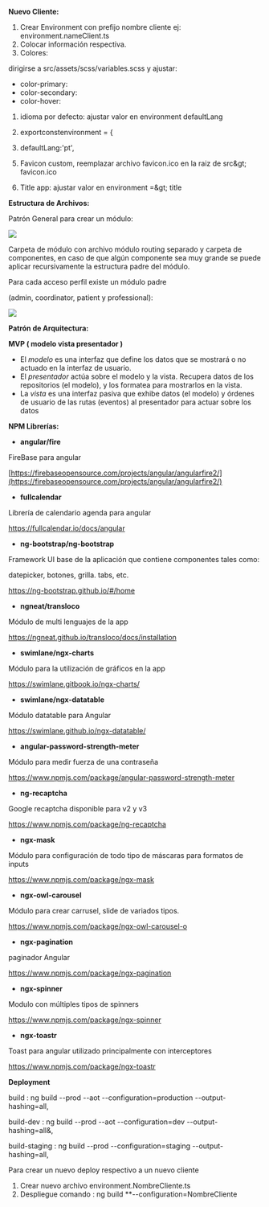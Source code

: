 **Nuevo Cliente:**

1. Crear Environment con prefijo nombre cliente ej: environment.nameClient.ts
2. Colocar información respectiva.
3. Colores:

dirigirse a src/assets/scss/variables.scss y ajustar:

- color-primary:
- color-secondary:
- color-hover:

1. idioma por defecto: ajustar valor en environment defaultLang

1. exportconstenvironment = {
2. defaultLang:&#39;pt&#39;,

5) Favicon custom, reemplazar archivo favicon.ico en la raiz de src\&gt; favicon.ico

6) Title app: ajustar valor en environment =\&gt; title

**Estructura de Archivos:**

Patrón General para crear un módulo:

![](RackMultipart20201104-4-1vluhda_html_d5cff10478f19e01.png)

Carpeta de módulo con archivo módulo routing separado y carpeta de componentes, en caso de que algún componente sea muy grande se puede aplicar recursivamente la estructura padre del módulo.

Para cada acceso perfil existe un módulo padre

(admin, coordinator, patient y professional):

![](RackMultipart20201104-4-1vluhda_html_14d7b5a74cdbafd8.png)

**Patrón de Arquitectura:**

**MVP ( modelo vista presentador )**

- El _modelo_ es una interfaz que define los datos que se mostrará o no actuado en la interfaz de usuario.
- El _presentador_ actúa sobre el modelo y la vista. Recupera datos de los repositorios (el modelo), y los formatea para mostrarlos en la vista.
- La _vista_ es una interfaz pasiva que exhibe datos (el modelo) y órdenes de usuario de las rutas (eventos) al presentador para actuar sobre los datos

**NPM Librerías:**

- **angular/fire**

FireBase para angular

[https://firebaseopensource.com/projects/angular/angularfire2/](https://firebaseopensource.com/projects/angular/angularfire2/)

- **fullcalendar**

Librería de calendario agenda para angular

https://fullcalendar.io/docs/angular

- **ng-bootstrap/ng-bootstrap**

Framework UI base de la aplicación que contiene componentes tales como:

datepicker, botones, grilla. tabs, etc.

https://ng-bootstrap.github.io/#/home

- **ngneat/transloco**

Módulo de multi lenguajes de la app

https://ngneat.github.io/transloco/docs/installation

- **swimlane/ngx-charts**

Módulo para la utilización de gráficos en la app

https://swimlane.gitbook.io/ngx-charts/

- **swimlane/ngx-datatable**

Módulo datatable para Angular

https://swimlane.github.io/ngx-datatable/

- **angular-password-strength-meter**

Módulo para medir fuerza de una contraseña

https://www.npmjs.com/package/angular-password-strength-meter

- **ng-recaptcha**

Google recaptcha disponible para v2 y v3

https://www.npmjs.com/package/ng-recaptcha

- **ngx-mask**

Módulo para configuración de todo tipo de máscaras para formatos de inputs

https://www.npmjs.com/package/ngx-mask

- **ngx-owl-carousel**

Módulo para crear carrusel, slide de variados tipos.

https://www.npmjs.com/package/ngx-owl-carousel-o

- **ngx-pagination**

paginador Angular

https://www.npmjs.com/package/ngx-pagination

- **ngx-spinner**

Modulo con múltiples tipos de spinners

https://www.npmjs.com/package/ngx-spinner

- **ngx-toastr**

Toast para angular utilizado principalmente con interceptores

https://www.npmjs.com/package/ngx-toastr

**Deployment**

build : ng build --prod --aot --configuration=production --output-hashing=all,

build-dev : ng build --prod --aot --configuration=dev --output-hashing=all&,

build-staging : ng build --prod --configuration=staging --output-hashing=all,

Para crear un nuevo deploy respectivo a un nuevo cliente

1. Crear nuevo archivo environment.NombreCliente.ts
2. Despliegue comando : ng build **--configuration=NombreCliente